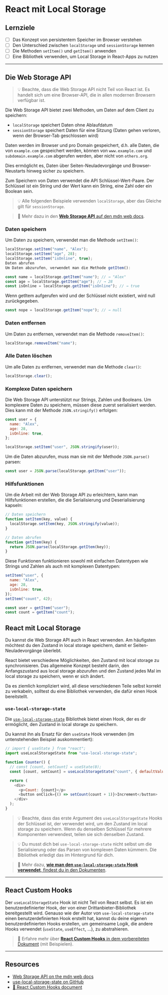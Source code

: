 # React mit Local Storage

## Lernziele

- [ ] Das Konzept von persistentem Speicher im Browser verstehen
- [ ] Den Unterschied zwischen `localStorage` und `sessionStorage` kennen
- [ ] Die Methoden `setItem()` und `getItem()` anwenden
- [ ] Eine Bibliothek verwenden, um Local Storage in React-Apps zu nutzen

---

## Die Web Storage API

> 💡 Beachte, dass die Web Storage API nicht Teil von React ist. Es handelt sich um eine Browser-API, die in allen modernen Browsern verfügbar ist.

Die Web Storage API bietet zwei Methoden, um Daten auf dem Client zu speichern:

- `localStorage` speichert Daten ohne Ablaufdatum
- `sessionStorage` speichert Daten für eine Sitzung (Daten gehen verloren, wenn der Browser-Tab geschlossen wird)

Daten werden im Browser und pro Domain gespeichert, d.h. alle Daten, die von `example.com` gespeichert werden, können von `www.example.com` und `subdomain.example.com` abgerufen werden, aber nicht von `others.org`.

Dies ermöglicht es, Daten über Seiten-Neuladevorgänge und Browser-Neustarts hinweg sicher zu speichern.

Zum Speichern von Daten verwendet die API Schlüssel-Wert-Paare. Der Schlüssel ist ein String und der Wert kann ein String, eine Zahl oder ein Boolean sein.

> 💡 Alle folgenden Beispiele verwenden `localStorage`, aber das Gleiche gilt für `sessionStorage`.

> 📙 Mehr dazu in den [**Web Storage API** auf den mdn web docs](https://developer.mozilla.org/en-US/docs/Web/API/Web_Storage_API).

### Daten speichern

Um Daten zu speichern, verwendet man die Methode `setItem()`:

```js
localStorage.setItem("name", "Alex");
localStorage.setItem("age", 28);
localStorage.setItem("isOnline", true);
Daten abrufen
Um Daten abzurufen, verwendet man die Methode getItem():
```

```js
const name = localStorage.getItem("name"); // → "Alex"
const age = localStorage.getItem("age"); // → 28
const isOnline = localStorage.getItem("isOnline"); // → true
```

Wenn getItem aufgerufen wird und der Schlüssel nicht existiert, wird null zurückgegeben.

```js
const nope = localStorage.getItem("nope"); // → null
```

### Daten entfernen

Um Daten zu entfernen, verwendet man die Methode `removeItem()`:

```js
localStorage.removeItem("name");
```

### Alle Daten löschen

Um alle Daten zu entfernen, verwendet man die Methode `clear()`:

```js
localStorage.clear();
```

### Komplexe Daten speichern

Die Web Storage API unterstützt nur Strings, Zahlen und Booleans. Um komplexere Daten zu speichern, müssen diese zuerst serialisiert werden. Dies kann mit der Methode `JSON.stringify()` erfolgen:

```js
const user = {
  name: "Alex",
  age: 28,
  isOnline: true,
};

localStorage.setItem("user", JSON.stringify(user));
```

Um die Daten abzurufen, muss man sie mit der Methode `JSON.parse()` parsen:

```js
const user = JSON.parse(localStorage.getItem("user"));
```

### Hilfsfunktionen

Um die Arbeit mit der Web Storage API zu erleichtern, kann man Hilfsfunktionen erstellen, die die Serialisierung und Deserialisierung kapseln:

```js
// Daten speichern
function setItem(key, value) {
  localStorage.setItem(key, JSON.stringify(value));
}

// Daten abrufen
function getItem(key) {
  return JSON.parse(localStorage.getItem(key));
}
```

Diese Funktionen funktionieren sowohl mit einfachen Datentypen wie Strings und Zahlen als auch mit komplexen Datentypen:

```js
setItem("user", {
  name: "Alex",
  age: 28,
  isOnline: true,
});
setItem("count", 42);

const user = getItem("user");
const count = getItem("count");
```

## React mit Local Storage

Du kannst die Web Storage API auch in React verwenden. Am häufigsten möchtest du den Zustand in local storage speichern, damit er Seiten-Neuladevorgänge überlebt.

React bietet verschiedene Möglichkeiten, den Zustand mit local storage zu synchronisieren. Das allgemeine Konzept besteht darin, den Anfangszustand aus local storage abzurufen und den Zustand jedes Mal im local storage zu speichern, wenn er sich ändert.

Da es ziemlich kompliziert wird, all diese verschiedenen Teile selbst korrekt zu verkabeln, solltest du eine Bibliothek verwenden, die dafür einen Hook bereitstellt.

### `use-local-storage-state`

Die [`use-local-storage-state`](https://github.com/astoilkov/use-local-storage-state) Bibliothek bietet einen Hook, der es dir ermöglicht, den Zustand in local storage zu speichern.

Du kannst ihn als Ersatz für den `useState` Hook verwenden (im untenstehenden Beispiel auskommentiert):

```js
// import { useState } from "react";
import useLocalStorageState from "use-local-storage-state";

function Counter() {
  // const [count, setCount] = useState(0);
  const [count, setCount] = useLocalStorageState("count", { defaultValue: 0 });

  return (
    <div>
      <p>Count: {count}</p>
      <button onClick={() => setCount(count + 1)}>Increment</button>
    </div>
  );
}
```

> 💡 Beachte, dass das erste Argument des `useLocalStorageState` Hooks der Schlüssel ist, der verwendet wird, um den Zustand im local storage zu speichern. Wenn du denselben Schlüssel für mehrere Komponenten verwendest, teilen sie sich denselben Zustand.

> 💡 Du musst dich bei `use-local-storage-state` nicht selbst um die Serialisierung oder das Parsen von komplexen Daten kümmern. Die Bibliothek erledigt das im Hintergrund für dich.

> 📙 Mehr dazu, [**wie man den `use-local-storage-state` Hook verwendet**, findest du in den Dokumenten](https://github.com/astoilkov/use-local-storage-state#usage).

---

## React Custom Hooks

Der `useLocalStorageState` Hook ist nicht Teil von React selbst. Es ist ein benutzerdefinierter Hook, der von einer Drittanbieter-Bibliothek bereitgestellt wird. Genauso wie der Autor von `use-local-storage-state` einen benutzerdefinierten Hook erstellt hat, kannst du deine eigenen benutzerdefinierten Hooks erstellen, um gemeinsame Logik, die andere Hooks verwendet (`useState`, `useEffect`, …), zu abstrahieren.

> 📑 Erfahre mehr über [**React Custom Hooks** in dem vorbereiteten Dokument](./assets/react-custom-hooks.md) (mit Beispielen).

---

## Resources

- [Web Storage API on the mdn web docs](https://developer.mozilla.org/en-US/docs/Web/API/Web_Storage_API)
- [use-local-storage-state on GitHub](https://github.com/astoilkov/use-local-storage-state)
- [📑 React Custom Hooks document](./assets/react-custom-hooks.md)
